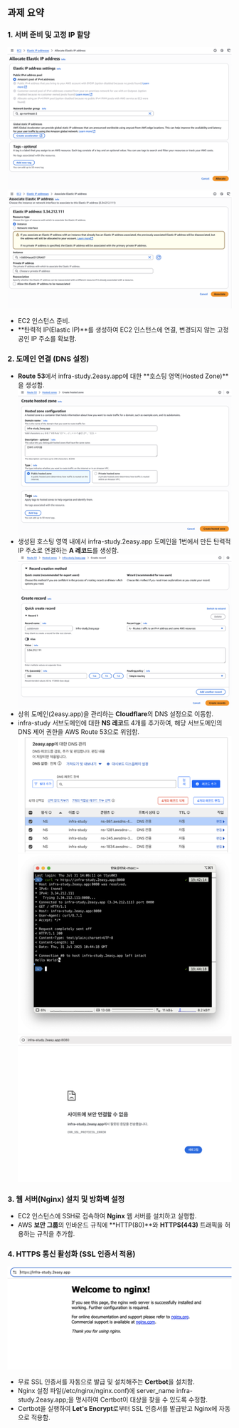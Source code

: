 ## 과제 요약

### 1. 서버 준비 및 고정 IP 할당

![](./image/allocate_elastic_ip.png)
![](./image/associate_elastic_ip.png)

- EC2 인스턴스 준비.
- **탄력적 IP(Elastic IP)**를 생성하여 EC2 인스턴스에 연결, 변경되지 않는 고정 공인 IP 주소를 확보함.

### 2. 도메인 연결 (DNS 설정)

- **Route 53**에서 infra-study.2easy.app에 대한 **호스팅 영역(Hosted Zone)**을 생성함.
  ![](./image/route53_create_hosted_zone.png)
- 생성된 호스팅 영역 내에서 infra-study.2easy.app 도메인을 1번에서 만든 탄력적 IP 주소로 연결하는 **A 레코드**를 생성함.
  ![](./image/route53_a_record_creation.png)
- 상위 도메인(2easy.app)을 관리하는 **Cloudflare**의 DNS 설정으로 이동함.
- infra-study 서브도메인에 대한 **NS 레코드** 4개를 추가하여, 해당 서브도메인의 DNS 제어 권한을 AWS Route 53으로 위임함.
  ![](./image/cloudflare_ns_records.png)
  ![](./image/curl_success.png)
  ![](./image/ssl_protocol_error-1.png)

### 3. 웹 서버(Nginx) 설치 및 방화벽 설정

- EC2 인스턴스에 SSH로 접속하여 **Nginx** 웹 서버를 설치하고 실행함.
- AWS **보안 그룹**의 인바운드 규칙에 **HTTP(80)**와 **HTTPS(443)** 트래픽을 허용하는 규칙을 추가함.

### 4. HTTPS 통신 활성화 (SSL 인증서 적용)

![](./image/nginx_success.png)

- 무료 SSL 인증서를 자동으로 발급 및 설치해주는 **Certbot**을 설치함.
- Nginx 설정 파일(/etc/nginx/nginx.conf)에 server_name infra-study.2easy.app;을 명시하여 Certbot이 대상을 찾을 수 있도록 수정함.
- Certbot을 실행하여 **Let's Encrypt**로부터 SSL 인증서를 발급받고 Nginx에 자동으로 적용함.

